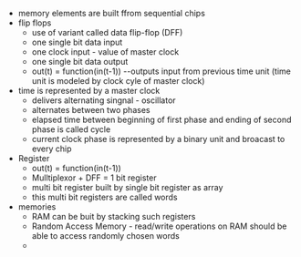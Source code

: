 - memory elements are built ffrom sequential chips
- flip flops
	- use of variant called data flip-flop (DFF)
	- one single bit data input
	- one clock input - value of master clock
	- one single bit data output
	- out(t) = function(in(t-1)) --outputs input from previous time unit (time unit is modeled by clock cyle of master clock)
- time is represented by a master clock
	- delivers alternating singnal - oscillator
	- alternates between two phases 
	- elapsed time between beginning of first phase and ending of second phase is called cycle
	- current clock phase is represented by a binary unit and broacast to every chip
- Register
	- out(t) = function(in(t-1))
	- Mulltiplexor + DFF = 1 bit register
	- multi bit register built by single bit register as array
	- this multi bit registers are called words
- memories
	- RAM can be buit by stacking such registers
	- Random Access Memory - read/write operations on RAM should be able to access randomly chosen words
	- 